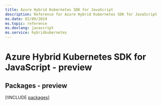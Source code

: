 ```yaml
---
title: Azure Hybrid Kubernetes SDK for JavaScript
description: Reference for Azure Hybrid Kubernetes SDK for JavaScript
ms.date: 02/09/2024
ms.topic: reference
ms.devlang: javascript
ms.service: hybridkubernetes
---
```

# Azure Hybrid Kubernetes SDK for JavaScript - preview
## Packages - preview
[!INCLUDE [packages](hybrid-kubernetes-index.md)]